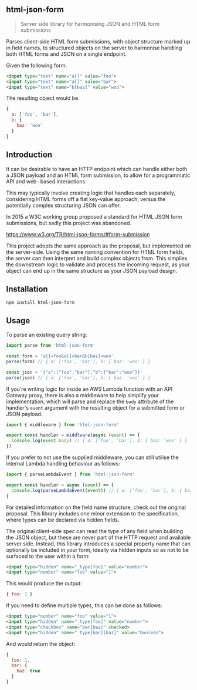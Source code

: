 ## html-json-form
> Server side library for harmonising JSON and HTML form submissions

Parses client-side HTML form submissions, with object structure marked up in
field names, to structured objects on the server to harmonise handling both
HTML forms and JSON on a single endpoint.

Given the following form:

```html
<input type="text" name="a[]" value="foo">
<input type="text" name="a[]" value="bar">
<input type="text" name="b[baz]" value="woo">
```

The resulting object would be:

```js
{
  a: ['foo', 'bar'],
  b: {
    baz: 'woo'
  }
}
```

## Introduction

It can be desirable to have an HTTP endpoint which can handle either both a JSON
payload and an HTML form submission, to allow for a programmatic API and web-
based interactions.

This may typically involve creating logic that handles each separately,
considering HTML forms off a flat key-value approach, versus the potentially
complex structuring JSON can offer.

In 2015 a W3C working group proposed a standard for HTML JSON form submissions,
but sadly this project was abandoned.

https://www.w3.org/TR/html-json-forms/#form-submission

This project adopts the same approach as the proposal, but implemented on the
server-side. Using the same naming convention for HTML form fields, the server
can then interpret and build complex objects from. This simplies the downstream
logic to validate and process the incoming request, as your object can end up in
the same structure as your JSON payload design.

## Installation

`npm install html-json-form`

## Usage

To parse an existing query string:

```js
import parse from 'html-json-form'

const form = 'a[]=foo&a[]=bar&b[baz]=woo'
parse(form) // { a: ['foo', 'bar'], b: { baz: 'woo' } }

const json = '{"a":["foo","bar"],"b":{"bar":"woo"}}'
parse(json) // { a: ['foo', 'bar'], b: { baz: 'woo' } }
```

If you're writing logic for inside an AWS Lambda function with an API Gateway
proxy, there is also a middleware to help simplify your implementation, which
will parse and replace the `body` attribute of the handler's `event` argument
with the resulting object for a submitted form or JSON payload.

```js
import { middleware } from 'html-json-form'

export const handler = middlware(async (event) => {
  console.log(event.body) // { a: ['foo', 'bar'], b: { baz: 'woo' } }
})
```

If you prefer to not use the supplied middleware, you can still utilise the 
internal Lambda handling behaviour as follows:

```js
import { parseLambdaEvent } from 'html-json-form'

export const handler = async (event) => {
  console.log(parseLambdaEvent(event)) // { a: ['foo', 'bar'], b: { baz: 'woo' } }
}
```

For detailed information on the field name structure, check out the original
proposal. This library includes one minor extension to the specification, where
types can be declared via hidden fields.

The original client-side spec can read the type of any field when building the
JSON object, but these are never part of the HTTP request and available server
side. Instead, this library introduces a special property name that can
optionally be included in your form, ideally via hidden inputs so as not to be
surfaced to the user within a form:

```html
<input type="hidden" name="_type[foo]" value="number">
<input type="number" name="foo" value="1">
```

This would produce the output:

```js
{ foo: 1 }
```

If you need to define multiple types, this can be done as follows:

```html
<input type="number" name="foo" value="1">
<input type="hidden" name="_type[foo]" value="number">
<input type="checkbox" name="bar[baz]" checked>
<input type="hidden" name="_type[bar][baz]" value="boolean">
```

And would return the object:

```js
{
  foo: 1, 
  bar: {
    baz: true
  }
}
```

